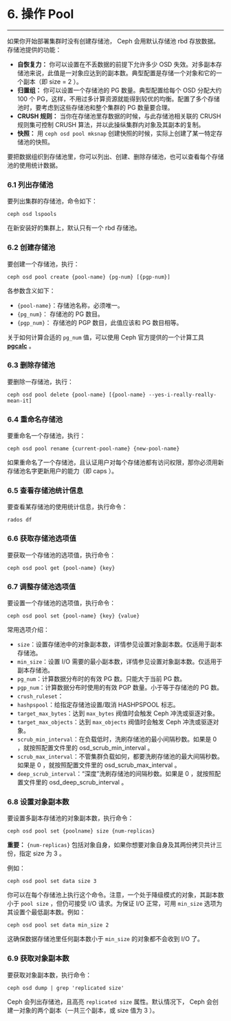 # 6. 操作 Pool

----------

如果你开始部署集群时没有创建存储池， Ceph 会用默认存储池 rbd 存放数据。存储池提供的功能：

- **自恢复力：** 你可以设置在不丢数据的前提下允许多少 OSD 失效。对多副本存储池来说，此值是一对象应达到的副本数。典型配置是存储一个对象和它的一个副本（即 size = 2 ）。
- **归置组：** 你可以设置一个存储池的 PG 数量。典型配置给每个 OSD 分配大约 100 个 PG，这样，不用过多计算资源就能得到较优的均衡。配置了多个存储池时，要考虑到这些存储池和整个集群的 PG 数量要合理。
- **CRUSH 规则：** 当你在存储池里存数据的时候，与此存储池相关联的 CRUSH 规则集可控制 CRUSH 算法，并以此操纵集群内对象及其副本的复制。
- **快照：** 用 `ceph osd pool mksnap` 创建快照的时候，实际上创建了某一特定存储池的快照。

要把数据组织到存储池里，你可以列出、创建、删除存储池，也可以查看每个存储池的使用统计数据。

### 6.1 列出存储池
要列出集群的存储池，命令如下：

	ceph osd lspools

在新安装好的集群上，默认只有一个 rbd 存储池。

### 6.2 创建存储池

要创建一个存储池，执行：

	ceph osd pool create {pool-name} {pg-num} [{pgp-num}] 

各参数含义如下：

- `{pool-name}`：存储池名称，必须唯一。
- `{pg_num}`： 存储池的 PG 数目。
- `{pgp_num}`： 存储池的 PGP 数目，此值应该和 PG 数目相等。

关于如何计算合适的 `pg_num` 值，可以使用 Ceph 官方提供的一个计算工具 [**pgcalc**](http://ceph.com/pgcalc/) 。


### 6.3 删除存储池

要删除一存储池，执行：

	ceph osd pool delete {pool-name} [{pool-name} --yes-i-really-really-mean-it]

### 6.4 重命名存储池

要重命名一个存储池，执行：

	ceph osd pool rename {current-pool-name} {new-pool-name}

如果重命名了一个存储池，且认证用户对每个存储池都有访问权限，那你必须用新存储池名字更新用户的能力（即 caps ）。

### 6.5 查看存储池统计信息

要查看某存储池的使用统计信息，执行命令：

	rados df


### 6.6 获取存储池选项值

要获取一个存储池的选项值，执行命令：

	ceph osd pool get {pool-name} {key}

### 6.7 调整存储池选项值

要设置一个存储池的选项值，执行命令：

	ceph osd pool set {pool-name} {key} {value}

常用选项介绍：

- `size`：设置存储池中的对象副本数，详情参见设置对象副本数。仅适用于副本存储池。
- `min_size`：设置 I/O 需要的最小副本数，详情参见设置对象副本数。仅适用于副本存储池。
- `pg_num`：计算数据分布时的有效 PG 数。只能大于当前 PG 数。
- `pgp_num`：计算数据分布时使用的有效 PGP 数量。小于等于存储池的 PG 数。
- `crush_ruleset`：
- `hashpspool`：给指定存储池设置/取消 HASHPSPOOL 标志。
- `target_max_bytes`：达到 `max_bytes` 阀值时会触发 Ceph 冲洗或驱逐对象。
- `target_max_objects`：达到 `max_objects` 阀值时会触发 Ceph 冲洗或驱逐对象。
- `scrub_min_interval`：在负载低时，洗刷存储池的最小间隔秒数。如果是 0 ，就按照配置文件里的 osd_scrub_min_interval 。
- `scrub_max_interval`：不管集群负载如何，都要洗刷存储池的最大间隔秒数。如果是 0 ，就按照配置文件里的 osd_scrub_max_interval 。
- `deep_scrub_interval`：“深度”洗刷存储池的间隔秒数。如果是 0 ，就按照配置文件里的 osd_deep_scrub_interval 。

### 6.8 设置对象副本数

要设置多副本存储池的对象副本数，执行命令：

	ceph osd pool set {poolname} size {num-replicas}

**重要：** `{num-replicas}` 包括对象自身，如果你想要对象自身及其两份拷贝共计三份，指定 size 为 3 。

例如：

	ceph osd pool set data size 3

你可以在每个存储池上执行这个命令。注意，一个处于降级模式的对象，其副本数小于 `pool size` ，但仍可接受 I/O 请求。为保证 I/O 正常，可用 `min_size` 选项为其设置个最低副本数。例如：

	ceph osd pool set data min_size 2

这确保数据存储池里任何副本数小于 `min_size` 的对象都不会收到 I/O 了。

### 6.9 获取对象副本数

要获取对象副本数，执行命令：

	ceph osd dump | grep 'replicated size'

Ceph 会列出存储池，且高亮 `replicated size` 属性。默认情况下， Ceph 会创建一对象的两个副本（一共三个副本，或 size 值为 3 ）。